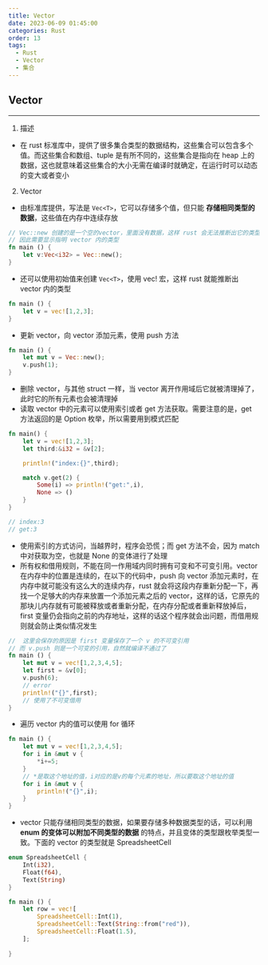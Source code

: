 ```yaml
---
title: Vector
date: 2023-06-09 01:45:00
categories: Rust
order: 13
tags:
  - Rust
  - Vector
  - 集合
---
```


## Vector
---
1. 描述
- 在 rust 标准库中，提供了很多集合类型的数据结构，这些集合可以包含多个值。而这些集合和数组、tuple 是有所不同的，这些集合是指向在 heap 上的数据，这也就意味着这些集合的大小无需在编译时就确定，在运行时可以动态的变大或者变小

2. Vector
- 由标准库提供，写法是 `Vec<T>`，它可以存储多个值，但只能 **存储相同类型的数据**，这些值在内存中连续存放

```rs
// Vec::new 创建的是一个空的vector，里面没有数据，这样 rust 会无法推断出它的类型
// 因此需要显示指明 vector 内的类型
fn main () {
    let v:Vec<i32> = Vec::new();
}
```

- 还可以使用初始值来创建 `Vec<T>`，使用 vec! 宏，这样 rust 就能推断出 vector 内的类型
```rs
fn main () {
    let v = vec![1,2,3];
}
```

- 更新 vector，向 vector 添加元素，使用 push 方法

```rs
fn main () {
    let mut v = Vec::new();
    v.push(1);
}
```

- 删除 vector，与其他 struct 一样，当 vector 离开作用域后它就被清理掉了，此时它的所有元素也会被清理掉
- 读取 vector 中的元素可以使用索引或者 get 方法获取。需要注意的是，get 方法返回的是 Option 枚举，所以需要用到模式匹配

```rs
fn main() {
    let v = vec![1,2,3];
    let third:&i32 = &v[2];

    println!("index:{}",third);

    match v.get(2) {
        Some(i) => println!("get:",i),
        None => ()
    }
}

// index:3
// get:3
```

- 使用索引的方式访问，当越界时，程序会恐慌；而 get 方法不会，因为 match 中对获取为空，也就是 None 的变体进行了处理
- 所有权和借用规则，不能在同一作用域内同时拥有可变和不可变引用。vector 在内存中的位置是连续的，在以下的代码中，push 向 vector 添加元素时，在内存中就可能没有这么大的连续内存，rust 就会将这段内存重新分配一下，再找一个足够大的内存来放置一个添加元素之后的 vector，这样的话，它原先的那块儿内存就有可能被释放或者重新分配，在内存分配或者重新释放掉后，first 变量仍会指向之前的内存地址，这样的话这个程序就会出问题，而借用规则就会防止类似情况发生

```rs
//  这里会保存的原因是 first 变量保存了一个 v 的不可变引用
// 而 v.push 则是一个可变的引用，自然就编译不通过了
fn main () {
    let mut v = vec![1,2,3,4,5];
    let first = &v[0];
    v.push(6);
    // error
    println!("{}",first);
    // 使用了不可变借用
}
```

- 遍历 vector 内的值可以使用 for 循环

```rs
fn main () {
    let mut v = vec![1,2,3,4,5];
    for i in &mut v {
        *i+=5;
    }
    // *是取这个地址的值，i对应的是v的每个元素的地址，所以要取这个地址的值
    for i in &mut v {
        println!("{}",i);
    }
}
```

- vector 只能存储相同类型的数据，如果要存储多种数据类型的话，可以利用 **enum 的变体可以附加不同类型的数据** 的特点，并且变体的类型跟枚举类型一致。下面的 vector 的类型就是 SpreadsheetCell

```rs
enum SpreadsheetCell {
    Int(i32),
    Float(f64),
    Text(String)
}

fn main () {
    let row = vec![
        SpreadsheetCell::Int(1),
        SpreadsheetCell::Text(String::from("red")),
        SpreadsheetCell::Float(1.5),
    ];
    
}
```